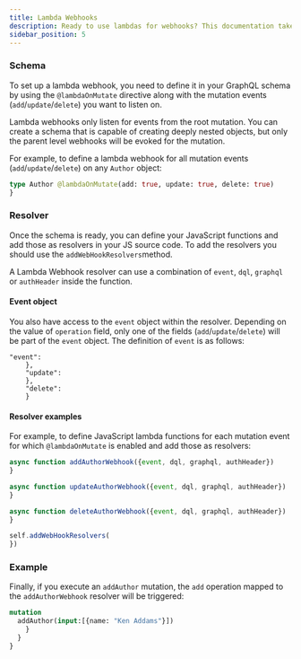 ```yaml
---
title: Lambda Webhooks
description: Ready to use lambdas for webhooks? This documentation takes you through the schemas, resolvers, and examples.
sidebar_position: 5
---
```


### Schema

To set up a lambda webhook, you need to define it in your GraphQL schema by using the `@lambdaOnMutate` directive along with the mutation events (`add`/`update`/`delete`) you want to listen on.


Lambda webhooks only listen for events from the root mutation. You can create a schema that is capable of creating deeply nested objects, but only the parent level webhooks will be evoked for the mutation.


For example, to define a lambda webhook for all mutation events (`add`/`update`/`delete`) on any `Author` object:

```graphql
type Author @lambdaOnMutate(add: true, update: true, delete: true) 
}
```

### Resolver

Once the schema is ready, you can define your JavaScript functions and add those as resolvers in your JS source code. 
To add the resolvers you should use the `addWebHookResolvers`method.


A Lambda Webhook resolver can use a combination of `event`, `dql`, `graphql` or `authHeader` inside the function.


#### Event object

You also have access to the `event` object within the resolver. Depending on the value of `operation` field, only one of the fields (`add`/`update`/`delete`) will be part of the `event` object. The definition of `event` is as follows:

```
"event": 
    },
    "update": 
    },
    "delete": 
    }
```

#### Resolver examples

For example, to define JavaScript lambda functions for each mutation event for which `@lambdaOnMutate` is enabled and add those as resolvers:

```javascript
async function addAuthorWebhook({event, dql, graphql, authHeader}) 
}

async function updateAuthorWebhook({event, dql, graphql, authHeader}) 
}

async function deleteAuthorWebhook({event, dql, graphql, authHeader}) 
}

self.addWebHookResolvers(
})
```

### Example

Finally, if you execute an `addAuthor` mutation, the `add` operation mapped to the `addAuthorWebhook` resolver will be triggered:

```graphql
mutation 
  addAuthor(input:[{name: "Ken Addams"}]) 
    }
  }
}
```
